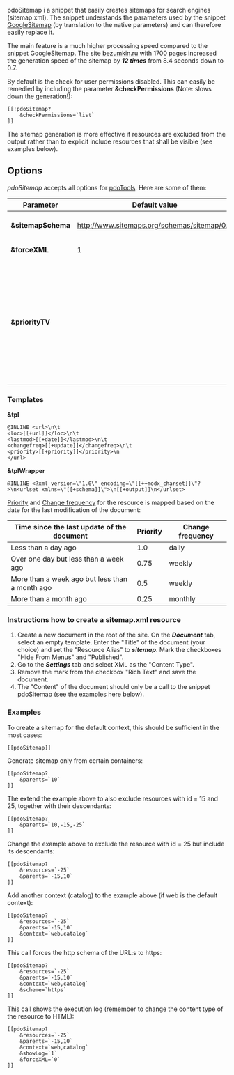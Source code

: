 pdoSitemap i a snippet that easily creates sitemaps for search engines (sitemap.xml). The snippet understands the parameters used by the snippet [GoogleSitemap][1] (by translation to the native parameters) and can therefore easily replace it.

The main feature is a much higher processing speed compared to the snippet GoogleSitemap. The site [bezumkin.ru][2] with 1700 pages increased the generation speed of the sitemap by ***12 times*** from 8.4 seconds down to 0.7.

By default is the check for user permissions disabled. This can easily be remedied by including the parameter **&checkPermissions** (Note: slows down the generation!):
```
[[!pdoSitemap?
	&checkPermissions=`list`
]]
```

The sitemap generation is more effective if resources are excluded from the output rather than to explicit include resources that shall be visible (see examples below).

## Options
*pdoSitemap* accepts all options for [pdoTools][3]. Here are some of them:

Parameter     			| Default value		                							| Description
--------------------|-----------------------------------------------|--------------------------------------------------------------------------------------------------------------
**&sitemapSchema**	| http://www.sitemaps.org/schemas/sitemap/0.9	  | The scheme used for the sitemap.
**&forceXML**		    | 1											                    	  | Force output as XML.
**&priorityTV**		  |  												                      | An optional field that indicates the [priority][4] of the resource. The template variable stated here must also be added to the parameter **&includeTVs**

### Templates

**&tpl**
```
@INLINE <url>\n\t
<loc>[[+url]]</loc>\n\t
<lastmod>[[+date]]</lastmod>\n\t
<changefreq>[[+update]]</changefreq>\n\t
<priority>[[+priority]]</priority>\n
</url>
```

**&tplWrapper**
```
@INLINE <?xml version=\"1.0\" encoding=\"[[++modx_charset]]\"?>\n<urlset xmlns=\"[[+schema]]\">\n[[+output]]\n</urlset>
```

[Priority][4] and [Change frequency][5] for the resource is mapped based on the date for the last modification of the document:

Time since the last update of the document	  	| Priority  | Change frequency
------------------------------------------------|-----------|--------------------
Less than a day ago						              		| 1.0	    	| daily
Over one day but less than a week ago    		    | 0.75		  | weekly
More than a week ago but less than a month ago	| 0.5	    	| weekly
More than a month ago					              		| 0.25		  | monthly

### Instructions how to create a sitemap.xml resource

1. Create a new document in the root of the site. On the ***Document*** tab, select an empty template. Enter the "Title" of the document (your choice) and set the "Resource Alias" to ***sitemap***. Mark the checkboxes "Hide From Menus" and "Published".
2. Go to the ***Settings*** tab and select XML as the "Content Type".
3. Remove the mark from the checkbox "Rich Text" and save the document.
4. The "Content" of the document should only be a call to the snippet pdoSitemap (see the examples here below).

### Examples

To create a sitemap for the default context, this should be sufficient in the most cases:
```
[[pdoSitemap]]
```

Generate sitemap only from certain containers:
```
[[pdoSitemap?
	&parents=`10`
]]
```

The extend the example above to also exclude resources with id = 15 and 25, together with their descendants:
```
[[pdoSitemap?
	&parents=`10,-15,-25`
]]
```

Change the example above to exclude the resource with id = 25 but include its descendants:
```
[[pdoSitemap?
	&resources=`-25`
	&parents=`-15,10`
]]
```

Add another context (catalog) to the example above (if web is the default context):
```
[[pdoSitemap?
	&resources=`-25`
	&parents=`-15,10`
	&context=`web,catalog`
]]
```

This call forces the http schema of the URL:s to https:
```
[[pdoSitemap?
	&resources=`-25`
	&parents=`-15,10`
	&context=`web,catalog`
	&scheme=`https`
]]
```

This call shows the execution log (remember to change the content type of the resource to HTML):
```
[[pdoSitemap?
	&resources=`-25`
	&parents=`-15,10`
	&context=`web,catalog`
	&showLog=`1`
	&forceXML=`0`
]]
```

[1]: http://rtfm.modx.com/extras/revo/googlesitemap
[2]: http://bezumkin.ru/sitemap.xml
[3]: /en/01_Components/01_pdoTools/04_General_settings.md
[4]: http://www.sitemaps.org/protocol.html#prioritydef
[5]: http://www.sitemaps.org/protocol.html#changefreqdef
